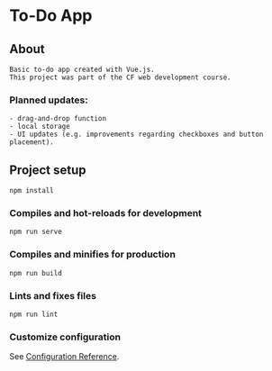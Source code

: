 # To-Do App

## About
```
Basic to-do app created with Vue.js. 
This project was part of the CF web development course. 
```

### Planned updates:
```
- drag-and-drop function
- local storage
- UI updates (e.g. improvements regarding checkboxes and button placement).
```

## Project setup
```
npm install
```

### Compiles and hot-reloads for development
```
npm run serve
```

### Compiles and minifies for production
```
npm run build
```

### Lints and fixes files
```
npm run lint
```

### Customize configuration
See [Configuration Reference](https://cli.vuejs.org/config/).
